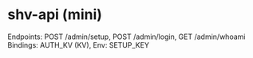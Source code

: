 
# shv-api (mini)
Endpoints: POST /admin/setup, POST /admin/login, GET /admin/whoami
Bindings: AUTH_KV (KV), Env: SETUP_KEY
